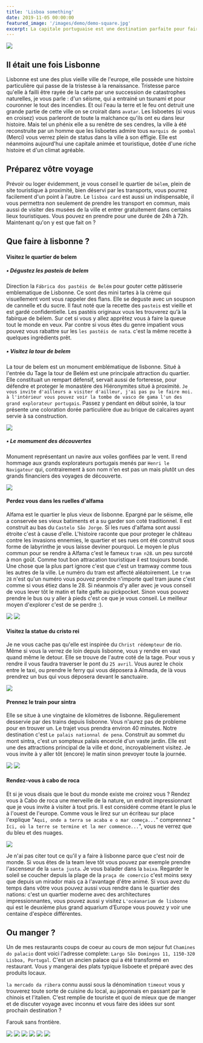 ```yaml
---
title: 'Lisboa something'
date: 2019-11-05 00:00:00
featured_image: '/images/demo/demo-square.jpg'
excerpt: La capitale portuguaise est une destination parfaite pour faire un citybreak. Vous avez marre de votre routine et voulez decouvrir une nouvelle ville, culture aucours d'un séjour relativement court ? prenez vous clic et vos clac ... direction Lisbonne :).
---
```


![](/images/lisboa-post/IMG_2493.jpg)

## Il était une fois Lisbonne

Lisbonne est une des plus vieille ville de l'europe, elle possède une histoire particulière qui passe de la tristesse à la renaissance. 
Tristesse parce qu'elle à failli être rayée de la carte par une succession de catastrophes naturelles, je vous parle : d'un séisme, qui a entrainé un tsunami et pour couronner le tout des incendies. Et oui l'eau la terre et le feu ont detruit une grande partie de cette ville on se croirait dans `avatar`. Les lisboetes (si vous en croisez) vous parleront de toute la malchance qu'ils ont eu dans leur histoire. Mais tel un phénix elle a su renêtre de ses cendres, la ville à été reconstruite par un homme que les lisboetes admire tous `marquis de pombal` (Merci) vous verrez plein de status dans la ville à son éffigie. Elle est néanmoins aujourd'hui une capitale animée et touristique, dotée d'une riche histoire et d'un climat agréable.

## Préparez vôtre voyage
Prévoir ou loger évidemment, je vous conseil le quartier de `bélem`, plein de site touristique à proximité, bien déservi par les transports, vous pourrez facilement d'un point à l'autre.
Le `lisboa card` est aussi un indispensable, il vous permettra non seulement de prendre les transport en commun, mais aussi de visiter des musées de la ville et entrer gratuitement dans certains lieux touristiques. Vous pouvez en prendre pour une durée de 24h à 72h. Maintenant qu'on y est que fait on ? 

## Que faire à lisbonne ?

#### Visitez le quartier de belem
##### • Dégustez les pasteis de belem
Direction la `Fábrica dos pastéis de Belém` pour gouter cette pâtisserie emblematique de Lisbonne. Ce sont des mini tartes à la crème qui visuellement vont vous rappeler des flans. Elle se deguste avec un soupson de cannelle et du sucre. Il faut noté que la recette des `pasteis` est vieille et est gardé confidentielle. Les pastéis originaux vous les trouverez qu'à la fabirque de bélem. Sur cet si vous y allez apprêtez vous à faire la queue tout le monde en veux. Par contre si vous êtes du genre impatient vous pouvez vous rabattre sur les `les pastéis de nata`. c'est la même recette à quelques ingrédients prêt.

##### • Visitez la tour de belem
La tour de belem est un monument emblématique de lisbonne. Situé à l'entrée du Tage la tour de Belém est une principale attraction du quartier. Elle constituait un rempart défensif, servait aussi de forteresse, pour défendre et proteger le monastère des Hiéronymites situé à proximité. `Je vous invite d'ailleurs a visiter d'ailleur, j'ai pas pu le faire moi. à l'intérieur vous pouvez voir la tombe de vasco de gama l'un des grand explorateur portugais`. Passez y pendant en début soirée, la tour présente une coloration dorée particulière due au brique de calcaires ayant servie à sa construction.

![](/images/lisboa-post/IMG_2645.jpg)

##### • Le momument des découvertes
Monument représentant un navire aux voiles gonflées par le vent. Il rend hommage aux grands explorateurs portugais menés par `Henri le Navigateur` qui, contrairement à son nom n'en est pas un mais plutôt un des grands financiers des voyages de découverte.

![](/images/lisboa-post/IMG_2509.jpg)

#### Perdez vous dans les ruelles d'alfama
Alfama est le quartier le plus vieux de lisbonne. Epargné par le séisme, elle a conservée ses vieux batiments et a su garder son coté traditionnel. Il est construit au bas du `Castelo São Jorge`. Si les rues d'alfama sont aussi étroite c'est à cause d'elle. L'histoire raconte que pour proteger le château contre les invasions ennemies, le quartier et ses rues ont été construit sous forme de labyrinthe je vous laisse deviner pourquoi. Le moyen le plus commun pour se rendre à Alfama c'est le fameux `tram n28`. un peu surcoté à mon goût. Comme tout bon attracation touristique il est toujours bondé. Une chose que la plus part ignore c'est que c'est un tramway comme tous les autres de la ville. Le numéro du tram est affecté aléatoirement. Le `tram 28` n'est qu'un numéro vous pouvez prendre n'importe quel tram jaune c'est comme si vous étiez dans le 28. Si néanmois d'y aller avec je vous conseil de vous lever tôt le matin et faite gaffe au pickpocket. Sinon vous pouvez prendre le bus ou y aller à pieds c'est ce que je vous conseil. Le meilleur moyen d'explorer c'est de se perdre :). 

<div class="gallery" data-columns="1">
	<img src="/images/lisboa-post/IMG_2458.jpg">
	<img src="/images/lisboa-post/IMG_3342.jpg">
</div>

#### Visitez la statue du cristo rei

Je ne vous cache pas qu'elle est inspirée du `Christ rédempteur` de rio. Même si vous la verrez de loin depuis lisbonne, vous y rendre en vaut quand même le detour. Elle se trouve de l'autre coté de la tage. Pour vous y rendre il vous faudra traverser le pont du `25 avril`. Vous aurez le choix entre le taxi, ou prendre le ferry qui vous déposera à Almada, de là vous prendrez un bus qui vous déposera devant le sanctuaire. 

<div class="gallery" data-columns="1">
	<img src="/images/lisboa-post/IMG_2913.jpg">
</div>

#### Prennez le train pour sintra
Elle se situe à une vingtaine de kilomètres de lisbonne. Régulierement desservie  par des trains depuis lisbonne. Vous n'aurez pas de probleme pour en trouver un. Le trajet vous prendra environ 40 minutes. Notre destination c'est `Le palais nationnal de pena`. Construit au sommet du mont sintra, c'est un sompteux palais encerclé d'un vaste jardin. Elle est une des attractions principal de la ville et donc, incroyablement visitez. Je vous invite à y aller tôt (encore) le matin sinon prevoyer toute la journée.

<div class="gallery" data-columns="1">
	<img src="/images/lisboa-post/IMG_4086.jpg">
	<img src="/images/lisboa-post/IMG_4171.jpg">
</div>

#### Rendez-vous à cabo de roca
Et si je vous disais que le bout du monde existe me croirez vous ? Rendez vous à Cabo de roca une merveille de la nature, un endroit impressionnant que je vous invite à visiter à tout pris. Il est considéré comme étant le plus le à l'ouest de l'europe. Comme vous le lirez sur un écriteau sur place l'explique "`Aqui, onde a terra se acaba e o mar começa...`" comprennez "`
Ici, où la terre se termine et la mer commence...`", vous ne verrez que du bleu et des nuages.

![](/images/lisboa-post/IMG_4193.jpg)

Je n'ai pas citer tout ce qu'il y a faire à lisbonne parce que c'est noir de monde. Si vous êtes de la team leve tôt vous pouvez par exemple prendre l'ascenseur de la `santa justa`. Je vous balader dans la `baixa`. Regarder le soleil se coucher depuis la plage de la  `praça de comercio` c'est moins sexy que depuis un mirador mais ça à l'avantage d'être animé.
Si vous avez du temps dans vôtre vous pouvez aussi vous rendre dans le quartier des nations: c'est un quartier moderne avec des architectures impressionnantes, vous pouvez aussi y visitez `L'océanarium de lisbonne` qui est le deuxième plus grand aquarium d’Europe vous pouvez y voir une centaine d'espèce différentes.

## Ou manger ?
Un de mes restaurants coups de coeur au cours de mon sejour fut `Chamines do palacio` dont voici l'adresse complete: `Largo São Domingos 11, 1150-320 Lisboa, Portugal`. C'est un ancien palace qui a été transformé en restaurant. Vous y mangerai des plats typique lisboete et préparé avec des produits locaux.

`la mercado da ribera` connu aussi sous la dénomination `timeout` vous y trouverez toute sorte de cuisine du local, au japonnais en passant par le chinois et l'italien. C'est remplie de touriste et quoi de mieux que de manger et de discuter voyage avec inconnu et vous faire des idées sur sont prochain destination ?  

Farouk sans frontière.

<div class="gallery" data-columns="3">
    <img src="/images/demo/demo-portrait.jpg">
    <img src="/images/demo/demo-landscape.jpg">
    <img src="/images/demo/demo-square.jpg">
    <img src="/images/demo/demo-square.jpg">
    <img src="/images/demo/demo-square.jpg">
    <img src="/images/demo/demo-landscape-2.jpg">
</div>